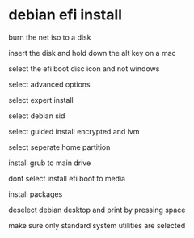 # debian efi install

burn the net iso to a disk

insert the disk and hold down the alt key on a mac 

select the efi boot disc icon and not windows 

select advanced options

select expert install

select debian sid

select guided install encrypted and lvm

select seperate home partition

install grub to main drive

dont select install efi boot to media

install packages

deselect debian desktop and print by pressing space

make sure only standard system utilities are selected
